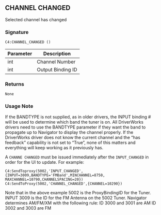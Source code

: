 ## CHANNEL CHANGED

Selected channel has changed


### Signature

`C4:CHANNEL_CHANGED ()`


| Parameter | Description |
| --- | --- |
| int | Channel Number |
| int | Output Binding ID |


### Returns

`None`


### Usage Note

If the BANDTYPE is not supplied, as in older drivers, the INPUT binding # will be used to determine which band the tuner is on. All DriverWorks drivers need to use the BANDTYPE parameter if they want the band to propagate up to Navigator to display the channel properly. If the DriverWorks driver does not know the current channel and the “has feedback” capability is not set to “True”, none of this matters and everything will keep working as it previously has.

A `CHANNE CHANGED` must be issued immediately after the `INPUT_CHANGED` in order for the UI to update. For example:

`C4:SendToproxy(5002,'INPUT_CHANGED',{INPUT=3009,BANDTYPE='FMBand',MINCHANNEL=8750,`
`MAXCHANNEL=10790,CHANNELSPACING=20})`
`C4:SendToProxy(5002,'CHANNEL_CHANGED',{CHANNEL=10290})`

Note that in the above example 5002 is the ProxyBindingID for the Tuner. INPUT 3009 is the ID for the FM Antenna on the 5002 Tuner.
Navigator determines AM/FM/XM with the following rule:
ID 3000 and 3001 are AM
ID 3002 and 3003 are FM